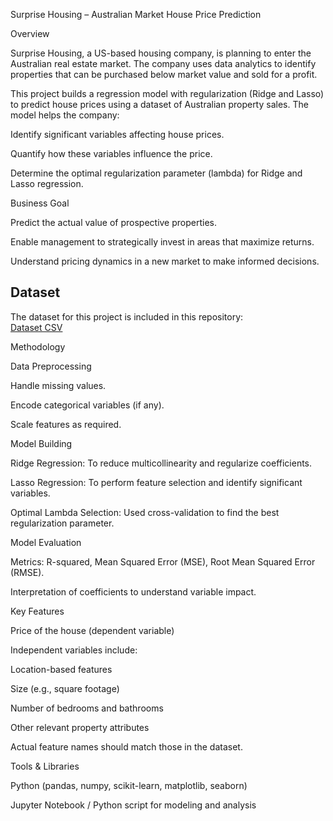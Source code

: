 Surprise Housing – Australian Market House Price Prediction

Overview

Surprise Housing, a US-based housing company, is planning to enter the Australian real estate market. The company uses data analytics to identify properties that can be purchased below market value and sold for a profit.

This project builds a regression model with regularization (Ridge and Lasso) to predict house prices using a dataset of Australian property sales. The model helps the company:

Identify significant variables affecting house prices.

Quantify how these variables influence the price.

Determine the optimal regularization parameter (lambda) for Ridge and Lasso regression.

Business Goal

Predict the actual value of prospective properties.

Enable management to strategically invest in areas that maximize returns.

Understand pricing dynamics in a new market to make informed decisions.

## Dataset
The dataset for this project is included in this repository:  
[Dataset CSV](./train.csv)

Methodology

Data Preprocessing

Handle missing values.

Encode categorical variables (if any).

Scale features as required.

Model Building

Ridge Regression: To reduce multicollinearity and regularize coefficients.

Lasso Regression: To perform feature selection and identify significant variables.

Optimal Lambda Selection: Used cross-validation to find the best regularization parameter.

Model Evaluation

Metrics: R-squared, Mean Squared Error (MSE), Root Mean Squared Error (RMSE).

Interpretation of coefficients to understand variable impact.

Key Features

Price of the house (dependent variable)

Independent variables include:

Location-based features

Size (e.g., square footage)

Number of bedrooms and bathrooms

Other relevant property attributes

Actual feature names should match those in the dataset.

Tools & Libraries

Python (pandas, numpy, scikit-learn, matplotlib, seaborn)

Jupyter Notebook / Python script for modeling and analysis
